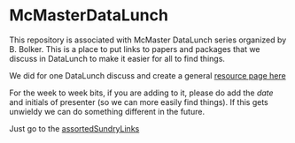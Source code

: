 # McMasterDataLunch

This repository is associated with McMaster DataLunch series organized by B. Bolker. 
This is a place to put links to papers and packages that we discuss in DataLunch to make it easier for all to find things.

We did for one DataLunch discuss and create a general [resource page here](https://github.com/idworkin/McMasterDataLunch/blob/master/StatisticsResourcesToGetStarted.md)

For the week to week bits, if you are adding to it, please do add the *date* and initials of presenter (so we can more easily find things). If this gets unwieldy we can do something different in the future.

Just go to the [assortedSundryLinks](https://github.com/idworkin/McMasterDataLunch/blob/master/AssortedSundryLinks.md)


